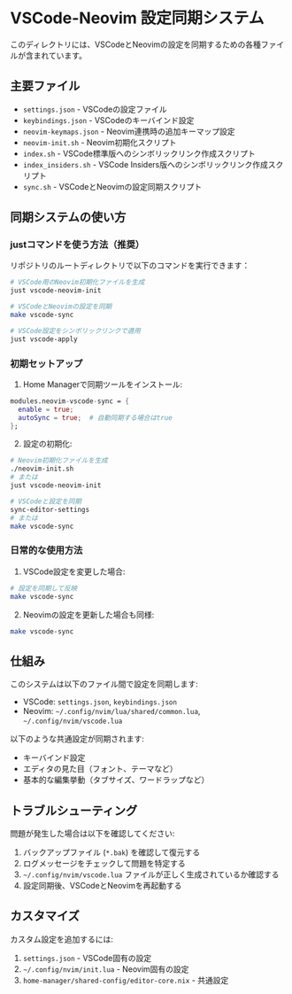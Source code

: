 # VSCode-Neovim 設定同期システム

このディレクトリには、VSCodeとNeovimの設定を同期するための各種ファイルが含まれています。

## 主要ファイル

- `settings.json` - VSCodeの設定ファイル
- `keybindings.json` - VSCodeのキーバインド設定
- `neovim-keymaps.json` - Neovim連携時の追加キーマップ設定
- `neovim-init.sh` - Neovim初期化スクリプト
- `index.sh` - VSCode標準版へのシンボリックリンク作成スクリプト
- `index_insiders.sh` - VSCode Insiders版へのシンボリックリンク作成スクリプト
- `sync.sh` - VSCodeとNeovimの設定同期スクリプト

## 同期システムの使い方

### justコマンドを使う方法（推奨）

リポジトリのルートディレクトリで以下のコマンドを実行できます：

```bash
# VSCode用のNeovim初期化ファイルを生成
just vscode-neovim-init

# VSCodeとNeovimの設定を同期
make vscode-sync

# VSCode設定をシンボリックリンクで適用
just vscode-apply
```

### 初期セットアップ

1. Home Managerで同期ツールをインストール:

```nix
modules.neovim-vscode-sync = {
  enable = true;
  autoSync = true;  # 自動同期する場合はtrue
};
```

2. 設定の初期化:

```bash
# Neovim初期化ファイルを生成
./neovim-init.sh
# または
just vscode-neovim-init

# VSCodeと設定を同期
sync-editor-settings
# または
make vscode-sync
```

### 日常的な使用方法

1. VSCode設定を変更した場合:

```bash
# 設定を同期して反映
make vscode-sync
```

2. Neovimの設定を更新した場合も同様:

```bash
make vscode-sync
```

## 仕組み

このシステムは以下のファイル間で設定を同期します:

- VSCode: `settings.json`, `keybindings.json`
- Neovim: `~/.config/nvim/lua/shared/common.lua`, `~/.config/nvim/vscode.lua`

以下のような共通設定が同期されます:

- キーバインド設定
- エディタの見た目（フォント、テーマなど）
- 基本的な編集挙動（タブサイズ、ワードラップなど）

## トラブルシューティング

問題が発生した場合は以下を確認してください:

1. バックアップファイル (`*.bak`) を確認して復元する
2. ログメッセージをチェックして問題を特定する
3. `~/.config/nvim/vscode.lua` ファイルが正しく生成されているか確認する
4. 設定同期後、VSCodeとNeovimを再起動する

## カスタマイズ

カスタム設定を追加するには:

1. `settings.json` - VSCode固有の設定
2. `~/.config/nvim/init.lua` - Neovim固有の設定
3. `home-manager/shared-config/editor-core.nix` - 共通設定
